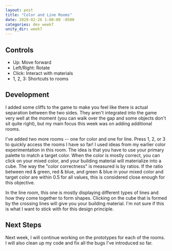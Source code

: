 ```yaml
---
layout: post
title: "Color and Line Rooms"
date: 2020-02-26 1:00:00 -0500
categories: dev week7
unity_dir: week7
---
```


## Controls
* Up: Move forward
* Left/Right: Rotate
* Click: Interact with materials
* 1, 2, 3: Shortcuts to rooms

## Development

I added some cliffs to the game to make you feel like there is actual separation between the two sides. They aren't integrated into the game very well at the moment (you can walk over the gap and some objects don't sit quite right), but my main focus this week was on adding additional rooms.

I've added two more rooms -- one for color and one for line. Press 1, 2, or 3 to quickly access the rooms I have so far! I used ideas from my earlier color experimentation in this room. The idea is that you have to use your primary palette to match a target color. When the color is mostly correct, you can click on your mixed color, and your building material will materialize into a cube. The way the "color correctness" is measured is by ratios. If the ratio between red & green, red & blue, and green & blue in your mixed color and target color are within 0.5 for all values, this is considered close enough for this objective.

In the line room, this one is mostly displaying different types of lines and how they come together to form shapes. Clicking on the cube that is formed by the crossing lines will give you your building material. I'm not sure if this is what I want to stick with for this design principle.

## Next Steps
Next week, I will continue working on the prototypes for each of the rooms. I will also clean up my code and fix all the bugs I've introduced so far.
